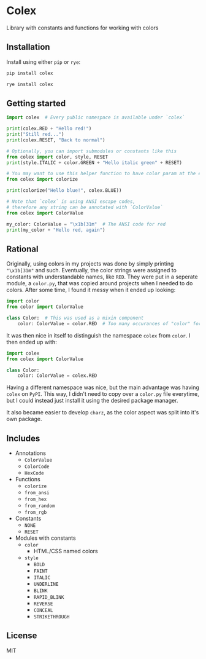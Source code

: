 # Colex

Library with constants and functions for working with colors

## Installation

Install using either `pip` or `rye`:

```bash
pip install colex
```

```bash
rye install colex
```

## Getting started

```python
import colex  # Every public namespace is available under `colex`

print(colex.RED + "Hello red!")
print("Still red...")
print(colex.RESET, "Back to normal")

# Optionally, you can import submodules or constants like this
from colex import color, style, RESET
print(style.ITALIC + color.GREEN + "Hello italic green" + RESET)

# You may want to use this helper function to have color param at the end
from colex import colorize

print(colorize("Hello blue!", colex.BLUE))

# Note that `colex` is using ANSI escape codes,
# therefore any string can be annotated with `ColorValue`
from colex import ColorValue

my_color: ColorValue = "\x1b[31m"  # The ANSI code for red
print(my_color + "Hello red, again")
```

## Rational

Originally, using colors in my projects was done by simply printing `"\x1b[31m"` and such. Eventually, the color strings were assigned to constants with understandable names, like `RED`. They were put in a seperate module, a `color.py`, that was copied around projects when I needed to do colors. After some time, I found it messy when it ended up looking:

```python
import color
from color import ColorValue

class Color:  # This was used as a mixin component
    color: ColorValue = color.RED  # Too many occurances of "color" for me to stay sane
```

It was then nice in itself to distinguish the namespace `colex` from `color`. I then ended up with:

```python
import colex
from colex import ColorValue

class Color:
    color: ColorValue = colex.RED
```

Having a different namespace was nice, but the main advantage was having `colex` on `PyPI`. This way, I didn't need to copy over a `color.py` file everytime, but I could instead just install it using the desired package manager.

It also became easier to develop `charz`, as the color aspect was split into it's own package.

## Includes

- Annotations
  - `ColorValue`
  - `ColorCode`
  - `HexCode`
- Functions
  - `colorize`
  - `from_ansi`
  - `from_hex`
  - `from_random`
  - `from_rgb`
- Constants
  - `NONE`
  - `RESET`
- Modules with constants
  - `color`
    - HTML/CSS named colors
  - `style`
    - `BOLD`
    - `FAINT`
    - `ITALIC`
    - `UNDERLINE`
    - `BLINK`
    - `RAPID_BLINK`
    - `REVERSE`
    - `CONCEAL`
    - `STRIKETHROUGH`

## License

MIT
